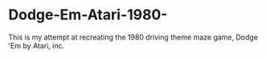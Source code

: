 # Dodge-Em-Atari-1980-
This is my attempt at recreating the 1980 driving theme maze game, Dodge 'Em by Atari, inc.
